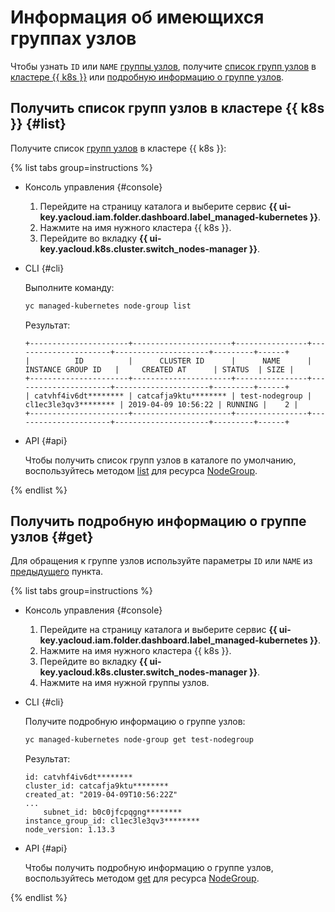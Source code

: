 # Информация об имеющихся группах узлов

Чтобы узнать `ID` или `NAME` [группы узлов](../../concepts/index.md#node-group), получите [список групп узлов](#list) в [кластере {{ k8s }}](../../concepts/index.md#kubernetes-cluster) или [подробную информацию о группе узлов](#get).

## Получить список групп узлов в кластере {{ k8s }} {#list}

Получите список [групп узлов](../../concepts/index.md#node-group) в кластере {{ k8s }}:

{% list tabs group=instructions %}

- Консоль управления {#console}

  1. Перейдите на страницу каталога и выберите сервис **{{ ui-key.yacloud.iam.folder.dashboard.label_managed-kubernetes }}**.
  1. Нажмите на имя нужного кластера {{ k8s }}.
  1. Перейдите во вкладку **{{ ui-key.yacloud.k8s.cluster.switch_nodes-manager }}**.

- CLI {#cli}

  Выполните команду:

  ```bash
  yc managed-kubernetes node-group list
  ```

  Результат:

  ```text
  +----------------------+----------------------+----------------+----------------------+---------------------+---------+------+
  |          ID          |      CLUSTER ID      |      NAME      |  INSTANCE GROUP ID   |     CREATED AT      | STATUS  | SIZE |
  +----------------------+----------------------+----------------+----------------------+---------------------+---------+------+
  | catvhf4iv6dt******** | catcafja9ktu******** | test-nodegroup | cl1ec3le3qv3******** | 2019-04-09 10:56:22 | RUNNING |    2 |
  +----------------------+----------------------+----------------+----------------------+---------------------+---------+------+
  ```

- API {#api}

  Чтобы получить список групп узлов в каталоге по умолчанию, воспользуйтесь методом [list](../../api-ref/NodeGroup/list.md) для ресурса [NodeGroup](../../api-ref/NodeGroup/).

{% endlist %}

## Получить подробную информацию о группе узлов {#get}

Для обращения к группе узлов используйте параметры `ID` или `NAME` из [предыдущего](node-group-list.md#list) пункта.

{% list tabs group=instructions %}

- Консоль управления {#console}

  1. Перейдите на страницу каталога и выберите сервис **{{ ui-key.yacloud.iam.folder.dashboard.label_managed-kubernetes }}**.
  1. Нажмите на имя нужного кластера {{ k8s }}.
  1. Перейдите во вкладку **{{ ui-key.yacloud.k8s.cluster.switch_nodes-manager }}**.
  1. Нажмите на имя нужной группы узлов.

- CLI {#cli}

  Получите подробную информацию о группе узлов:

  ```bash
  yc managed-kubernetes node-group get test-nodegroup
  ```

  Результат:

  ```text
  id: catvhf4iv6dt********
  cluster_id: catcafja9ktu********
  created_at: "2019-04-09T10:56:22Z"
  ...
      subnet_id: b0c0jfcpqgng********
  instance_group_id: cl1ec3le3qv3********
  node_version: 1.13.3
  ```

- API {#api}

  Чтобы получить подробную информацию о группе узлов, воспользуйтесь методом [get](../../api-ref/NodeGroup/get.md) для ресурса [NodeGroup](../../api-ref/NodeGroup/).

{% endlist %}
